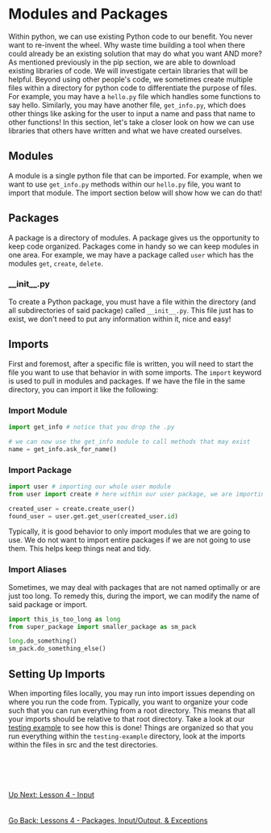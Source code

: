 # Modules and Packages
Within python, we can use existing Python code to our benefit. You never want to re-invent the wheel. Why waste time
building a tool when there could already be an existing solution that may do what you want AND more? As mentioned previously
in the pip section, we are able to download existing libraries of code. We will investigate certain libraries that will
be helpful. Beyond using other people's code, we sometimes create multiple files within a directory for python code to
differentiate the purpose of files. For example, you may have a `hello.py` file which handles some functions to say hello.
Similarly, you may have another file, `get_info.py`, which does other things like asking for the user to input a name and pass that
name to other functions! In this section, let's take a closer look on how we can use libraries that others have written 
and what we have created ourselves.

## Modules
A module is a single python file that can be imported. For example, when we want to use `get_info.py` methods within our
`hello.py` file, you want to import that module. The import section below will show how we can do that!

## Packages
A package is a directory of modules. A package gives us the opportunity to keep code organized. Packages come in handy 
so we can keep modules in one area. For example, we may have a package called `user` which has the modules `get`,
`create`, `delete`. 

### \_\_init__.py
To create a Python package, you must have a file within the directory (and all subdirectories of said package) called
`__init__.py`. This file just has to exist, we don't need to put any information within it, nice and easy!

## Imports
First and foremost, after a specific file is written, you will need to start the file you want to use that behavior in
with some imports. The `import` keyword is used to pull in modules and packages. If we have the file in the same directory,
you can import it like the following:

### Import Module 
```python
import get_info # notice that you drop the .py

# we can now use the get_info module to call methods that may exist
name = get_info.ask_for_name()
```

### Import Package
```python
import user # importing our whole user module
from user import create # here within our user package, we are importing create

created_user = create.create_user()
found_user = user.get.get_user(created_user.id)
```
Typically, it is good behavior to only import modules that we are going to use. We do not want to import entire packages
if we are not going to use them. This helps keep things neat and tidy.

### Import Aliases
Sometimes, we may deal with packages that are not named optimally or are just too long. To remedy this, during the import,
we can modify the name of said package or import.

```python
import this_is_too_long as long
from super_package import smaller_package as sm_pack

long.do_something()
sm_pack.do_something_else()
```

## Setting Up Imports
When importing files locally, you may run into import issues depending on where you run the code from. Typically, you want
to organize your code such that you can run everything from a root directory. This means that all your imports should be
relative to that root directory. Take a look at our [testing example](../lesson05-testing/testing-example) to see how
this is done! Things are organized so that you run everything within the `testing-example` directory, look at the imports
within the files in src and the test directories.

\
\
\
\
[Up Next: Lesson 4 - Input](input.md)
\
\
\
[Go Back: Lessons 4 - Packages, Input/Output, & Exceptions](README.md)